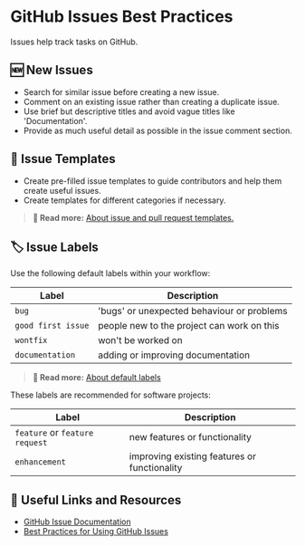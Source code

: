 # GitHub Issues Best Practices

Issues help track tasks on GitHub.

## 🆕 New Issues

- Search for similar issue before creating a new issue. 
- Comment on an existing issue rather than creating a duplicate issue.
- Use brief but descriptive titles and avoid vague titles like 'Documentation'.
- Provide as much useful detail as possible in the issue comment section.

## 📐 Issue Templates

- Create pre-filled issue templates to guide contributors and help them create useful issues. 
- Create templates for different categories if necessary.

> **📖 Read more:** [About issue and pull request templates.](https://docs.github.com/en/communities/using-templates-to-encourage-useful-issues-and-pull-requests/about-issue-and-pull-request-templates)

## 🏷 Issue Labels

Use the following default labels within your workflow:

Label | Description
--- | ---
`bug` | 'bugs' or unexpected behaviour or problems
`good first issue` | people new to the project can work on this
`wontfix` | won't be worked on
`documentation` | adding or improving documentation

> **📖 Read more:** [About default labels](https://docs.github.com/en/issues/using-labels-and-milestones-to-track-work/managing-labels#about-default-labels)

These labels are recommended for software projects:

Label | Description
--- | ---
`feature` or `feature request` | new features or functionality
`enhancement` | improving existing features or functionality


## 🔗 Useful Links and Resources

- [GitHub Issue Documentation](https://docs.github.com/en/issues)
- [Best Practices for Using GitHub Issues](https://rewind.com/blog/best-practices-for-using-github-issues/)